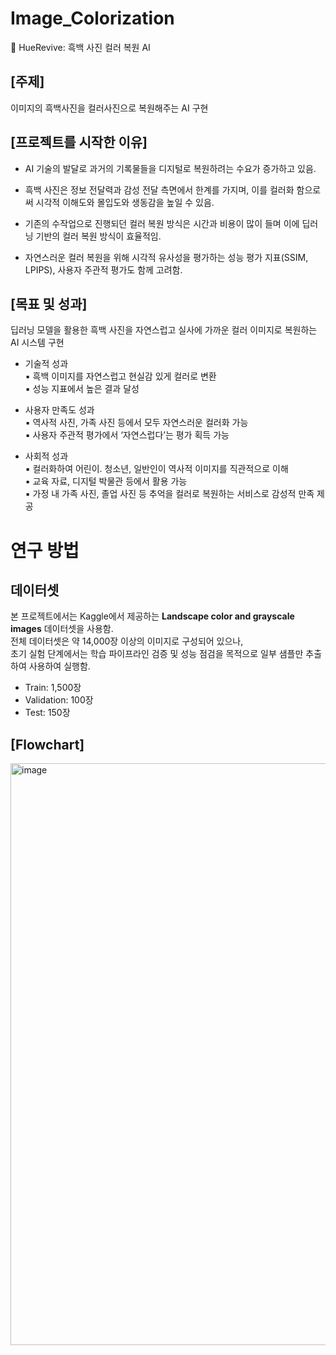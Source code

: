 # Image_Colorization
🎨 HueRevive: 흑백 사진 컬러 복원 AI

## **[주제]**  
이미지의 흑백사진을 컬러사진으로 복원해주는 AI 구현  

## **[프로젝트를 시작한 이유]**  
-  AI 기술의 발달로 과거의 기록물들을 디지털로 복원하려는 수요가 증가하고 있음.  

- 흑백 사진은 정보 전달력과 감성 전달 측면에서 한계를 가지며, 이를 컬러화 함으로써 시각적 이해도와 몰입도와 생동감을 높일 수 있음.  

- 기존의 수작업으로 진행되던 컬러 복원 방식은 시간과 비용이 많이 들며 이에 딥러닝 기반의 컬러 복원 방식이 효율적임.  

- 자연스러운 컬러 복원을 위해 시각적 유사성을 평가하는 성능 평가 지표(SSIM, LPIPS), 사용자 주관적 평가도 함께 고려함.  

## **[목표 및 성과]**  
딥러닝 모델을 활용한 흑백 사진을 자연스럽고 실사에 가까운 컬러 이미지로 복원하는 AI 시스템 구현

- 기술적 성과    
  ▪️ 흑백 이미지를 자연스럽고 현실감 있게 컬러로 변환  
  ▪️ 성능 지표에서 높은 결과 달성

- 사용자 만족도 성과    
  ▪️ 역사적 사진, 가족 사진 등에서 모두 자연스러운 컬러화 가능  
  ▪️ 사용자 주관적 평가에서 ‘자연스럽다’는 평가 획득 가능

- 사회적 성과    
  ▪️ 컬러화하여 어린이. 청소년, 일반인이 역사적 이미지를 직관적으로 이해  
  ▪️ 교육 자료, 디지털 박물관 등에서 활용 가능  
  ▪️ 가정 내 가족 사진, 졸업 사진 등 추억을 컬러로 복원하는 서비스로 감성적 만족 제공  
# 연구 방법  
## 데이터셋  
본 프로젝트에서는 Kaggle에서 제공하는 **Landscape color and grayscale images** 데이터셋을 사용함.  
전체 데이터셋은 약 14,000장 이상의 이미지로 구성되어 있으나,  
초기 실험 단계에서는 학습 파이프라인 검증 및 성능 점검을 목적으로 일부 샘플만 추출하여 사용하여 실행함.

- Train: 1,500장  
- Validation: 100장  
- Test: 150장  

## **[Flowchart]**  
<img width="931" alt="image" src="https://github.com/user-attachments/assets/e9747624-d94c-4ca9-afb4-0e1f2b7a4ffd" />
